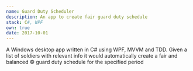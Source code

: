 ```yaml
---
name: Guard Duty Scheduler
description: An app to create fair guard duty schedule
stack: C#, WPF
own: true
date: 2017-10-01
---
```


A Windows desktop app written in C# using WPF, MVVM and TDD. Given a list of soldiers with relevant info it would automatically create a fair and balanced &copy; guard duty schedule for the specified period
